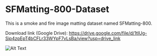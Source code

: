 # SFMatting-800-Dataset
This is a smoke and fire image matting dataset named SFMatting-800.

Download link (Google Drive): https://drive.google.com/file/d/1tIUg-Sip4zpEpT4bCFLr33WYpF7vLsBa/view?usp=drive_link

![Alt Text](https://github.com/user-attachments/assets/0a96128e-b228-40c2-a6e8-fa2ecba24e30)
